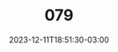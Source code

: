 ---
title: "079"
date: 2023-12-11T18:51:30-03:00
draft: false
autorias: ["Guilherme Vieira"]
plataformas: ["Python"]
descricao: "Gera uma lista dos 100 albuns mais ouvidos no nos últimos 365 dias de um usuário do Last.fm."
autorias_url: ["https://guilhermevieira.info"]
url: "/formas/079"
---